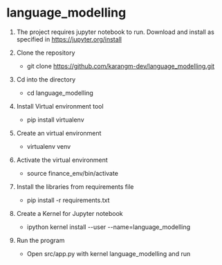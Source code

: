 # language_modelling

1. The project requires jupyter notebook to run. Download and install as specified in https://jupyter.org/install<br/>

2. Clone the repository<br/>
	  * git clone https://github.com/karangm-dev/language_modelling.git<br/>

3. Cd into the directory<br/>
	  * cd language_modelling<br/>

4. Install Virtual environment tool<br/> 
	  * pip install virtualenv<br/>

5. Create an virtual environment<br/> 
	  * virtualenv venv<br/>

6. Activate the virtual environment<br/>
	  * source finance_env/bin/activate<br/>
    
7. Install the libraries from requirements file<br/> 
	  * pip install -r requirements.txt<br/>
    
8. Create a Kernel for Jupyter notebook<br/> 
	  * ipython kernel install --user --name=language_modelling<br/>  

9. Run the program<br/> 
	  * Open src/app.py with kernel language_modelling and run<br/> 
